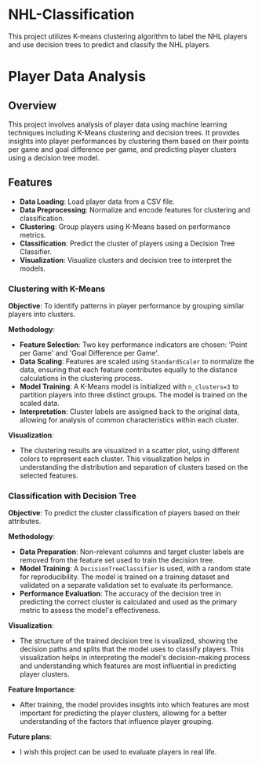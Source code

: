 # NHL-Classification
This project utilizes K-means clustering algorithm to label the NHL players and use decision trees to predict and classify the NHL players. 

# Player Data Analysis

## Overview
This project involves analysis of player data using machine learning techniques including K-Means clustering and decision trees. It provides insights into player performances by clustering them based on their points per game and goal difference per game, and predicting player clusters using a decision tree model.

## Features
- **Data Loading**: Load player data from a CSV file.
- **Data Preprocessing**: Normalize and encode features for clustering and classification.
- **Clustering**: Group players using K-Means based on performance metrics.
- **Classification**: Predict the cluster of players using a Decision Tree Classifier.
- **Visualization**: Visualize clusters and decision tree to interpret the models.
### Clustering with K-Means

**Objective**: To identify patterns in player performance by grouping similar players into clusters.

**Methodology**:
- **Feature Selection**: Two key performance indicators are chosen: 'Point per Game' and 'Goal Difference per Game'.
- **Data Scaling**: Features are scaled using `StandardScaler` to normalize the data, ensuring that each feature contributes equally to the distance calculations in the clustering process.
- **Model Training**: A K-Means model is initialized with `n_clusters=3` to partition players into three distinct groups. The model is trained on the scaled data.
- **Interpretation**: Cluster labels are assigned back to the original data, allowing for analysis of common characteristics within each cluster.

**Visualization**:
- The clustering results are visualized in a scatter plot, using different colors to represent each cluster. This visualization helps in understanding the distribution and separation of clusters based on the selected features.

### Classification with Decision Tree

**Objective**: To predict the cluster classification of players based on their attributes.

**Methodology**:
- **Data Preparation**: Non-relevant columns and target cluster labels are removed from the feature set used to train the decision tree.
- **Model Training**: A `DecisionTreeClassifier` is used, with a random state for reproducibility. The model is trained on a training dataset and validated on a separate validation set to evaluate its performance.
- **Performance Evaluation**: The accuracy of the decision tree in predicting the correct cluster is calculated and used as the primary metric to assess the model's effectiveness.

**Visualization**:
- The structure of the trained decision tree is visualized, showing the decision paths and splits that the model uses to classify players. This visualization helps in interpreting the model's decision-making process and understanding which features are most influential in predicting player clusters.

**Feature Importance**:
- After training, the model provides insights into which features are most important for predicting the player clusters, allowing for a better understanding of the factors that influence player grouping.

**Future plans**:
- I wish this project can be used to evaluate players in real life. 
